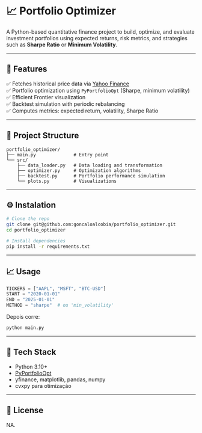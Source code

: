 # 📈 Portfolio Optimizer

A Python-based quantitative finance project to build, optimize, and evaluate investment portfolios using expected returns, risk metrics, and strategies such as **Sharpe Ratio** or **Minimum Volatility**.

---

## 🚀 Features

✅ Fetches historical price data via [Yahoo Finance](https://finance.yahoo.com/)  
✅ Portfolio optimization using `PyPortfolioOpt` (Sharpe, minimum volatility)  
✅ Efficient Frontier visualization  
✅ Backtest simulation with periodic rebalancing  
✅ Computes metrics: expected return, volatility, Sharpe Ratio  

---

## 🧱 Project Structure

```text
portfolio_optimizer/
├── main.py              # Entry point
└── src/
    ├── data_loader.py   # Data loading and transformation
    ├── optimizer.py     # Optimization algorithms
    ├── backtest.py      # Portfolio performance simulation
    └── plots.py         # Visualizations
```

---

## ⚙️ Instalation
```bash
# Clone the repo
git clone git@github.com:goncaloalcobia/portfolio_optimizer.git
cd portfolio_optimizer

# Install dependencies
pip install -r requirements.txt
```

---

## 📈 Usage
```python
TICKERS = ["AAPL", "MSFT", "BTC-USD"]
START = "2020-01-01"
END = "2025-01-01"
METHOD = "sharpe"  # ou 'min_volatility'
```
Depois corre:
```bash
python main.py
```

---

## 🧠 Tech Stack
- Python 3.10+
- [PyPortfolioOpt](https://github.com/goncaloalcobia/PyPortfolioOpt)
- yfinance, matplotlib, pandas, numpy
- cvxpy para otimização

---

## 📜 License
NA.

